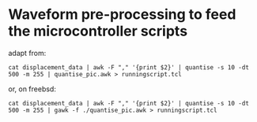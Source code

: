 # Waveform pre-processing to feed the microcontroller scripts 

adapt from:

`cat displacement_data | awk -F "," '{print $2}' | quantise -s 10 -dt 500 -m 255 | quantise_pic.awk > runningscript.tcl`

or, on freebsd:

`cat displacement_data | awk -F "," '{print $2}' | quantise -s 10 -dt 500 -m 255 | gawk -f ./quantise_pic.awk > runningscript.tcl`


